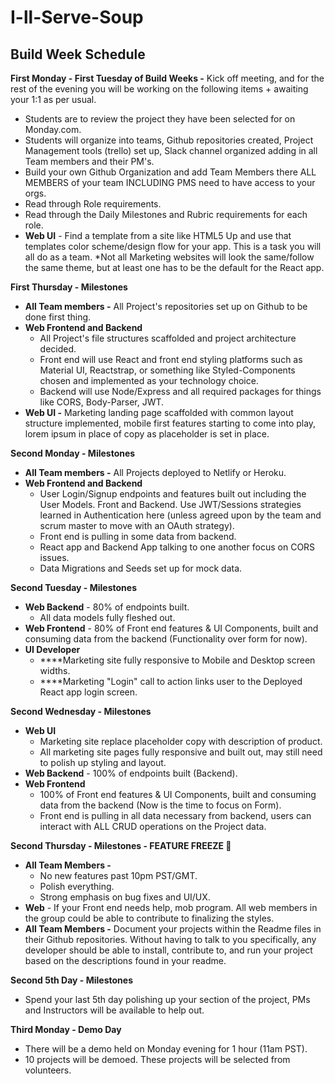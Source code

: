 # I-ll-Serve-Soup
## Build Week Schedule

**First Monday - First Tuesday of Build Weeks -** Kick off meeting, and for the rest of the evening you will be working on the following items + awaiting your 1:1 as per usual.

- Students are to review the project they have been selected for on Monday.com.
- Students will organize into teams, Github repositories created, Project Management tools (trello) set up, Slack channel organized adding in all Team members and their PM's.
- Build your own Github Organization and add Team Members there ALL MEMBERS of your team INCLUDING PMS need to have access to your orgs.
- Read through Role requirements.
- Read through the Daily Milestones and Rubric requirements for each role.
- **Web UI** - Find a template from a site like HTML5 Up and use that templates color scheme/design flow for your app. This is a task you will all do as a team. *Not all Marketing websites will look the same/follow the same theme, but at least one has to be the default for the React app.

**First Thursday - Milestones**

- **All Team members -** All Project's repositories set up on Github to be done first thing.
- **Web Frontend and Backend**
    - All Project's file structures scaffolded and project architecture decided.
    - Front end will use React and front end styling platforms such as Material UI, Reactstrap, or something like Styled-Components chosen and implemented as your technology choice.
    - Backend will use Node/Express and all required packages for things like CORS, Body-Parser, JWT.
- **Web UI -** Marketing landing page scaffolded with common layout structure implemented, mobile first features starting to come into play, lorem ipsum in place of copy as placeholder is set in place.

**Second Monday - Milestones**

- **All Team members -** All Projects deployed to Netlify or Heroku.
- **Web Frontend and Backend**
    - User Login/Signup endpoints and features built out including the User Models. Front and Backend. Use JWT/Sessions strategies learned in Authentication here (unless agreed upon by the team and scrum master to move with an OAuth strategy).
    - Front end is pulling in some data from backend.
    - React app and Backend App talking to one another focus on CORS issues.
    - Data Migrations and Seeds set up for mock data.

**Second Tuesday - Milestones**

- **Web Backend** - 80% of endpoints built.
    - All data models fully fleshed out.
- **Web Frontend** - 80% of Front end features & UI Components, built and consuming data from the backend (Functionality over form for now).
- **UI Developer**
    - ****Marketing site fully responsive to Mobile and Desktop screen widths.
    - ****Marketing "Login" call to action links user to the Deployed React app login screen.

**Second Wednesday - Milestones**

- **Web UI**
    - Marketing site replace placeholder copy with description of product.
    - All marketing site pages fully responsive and built out, may still need to polish up styling and layout.
- **Web Backend** - 100% of endpoints built (Backend).
- **Web Frontend**
    - 100% of Front end features & UI Components, built and consuming data from the backend (Now is the time to focus on Form).
    - Front end is pulling in all data necessary from backend, users can interact with ALL CRUD operations on the Project data.

**Second Thursday - Milestones - FEATURE FREEZE 🥶**

- **All Team Members -**
    - No new features past 10pm PST/GMT.
    - Polish everything.
    - Strong emphasis on bug fixes and UI/UX.
- **Web** - If your Front end needs help, mob program. All web members in the group could be able to contribute to finalizing the styles.
- **All Team Members -** Document your projects within the Readme files in their Github repositories. Without having to talk to you specifically, any developer should be able to install, contribute to, and run your project based on the descriptions found in your readme.

**Second 5th Day - Milestones**

- Spend your last 5th day polishing up your section of the project, PMs and Instructors will be available to help out.

**Third Monday - Demo Day**

- There will be a demo held on Monday evening for 1 hour (11am PST).
- 10 projects will be demoed. These projects will be selected from volunteers.
